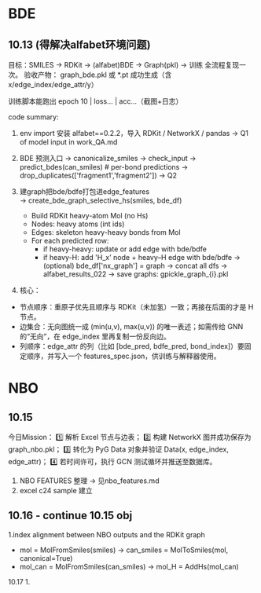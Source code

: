 # BDE
## 10.13 (得解决alfabet环境问题)
目标：SMILES → RDKit → (alfabet)BDE → Graph(pkl) → 训练 全流程复现一次。
验收产物：
graph_bde.pkl 或 *.pt 成功生成（含 x/edge_index/edge_attr/y）

训练脚本能跑出 epoch 10 | loss... | acc...（截图+日志）

code summary:
1. env import
安装 alfabet==0.2.2，导入 RDKit / NetworkX / pandas
-> Q1 of model input in work_QA.md

2. BDE 预测入口
  → canonicalize_smiles → check_input
  → predict_bdes(can_smiles)  # per-bond predictions
      → drop_duplicates(['fragment1','fragment2'])
-> Q2 

3. 建graph把bde/bdfe打包进edge_features      
  → create_bde_graph_selective_hs(smiles, bde_df)
      - Build RDKit heavy-atom Mol (no Hs)
      - Nodes: heavy atoms (int ids)
      - Edges: skeleton heavy-heavy bonds from Mol
      - For each predicted row:
          * if heavy-heavy: update or add edge with bde/bdfe
          * if heavy-H: add 'H_x' node + heavy–H edge with bde/bdfe
  → (optional) bde_df['nx_graph'] = graph
→ concat all dfs → alfabet_results_022
→ save graphs: gpickle_graph_{i}.pkl

4. 核心：
- 节点顺序：重原子优先且顺序与 RDKit（未加氢）一致；再接在后面的才是 H 节点。
- 边集合：无向图统一成 (min(u,v), max(u,v)) 的唯一表述；如需传给 GNN 的“无向”，在 edge_index 里再复制一份反向边。
- 列顺序：edge_attr 的列（比如 [bde_pred, bdfe_pred, bond_index]）要固定顺序，并写入一个 features_spec.json，供训练与解释器使用。

# NBO
## 10.15
今日Mission：
1️⃣ 解析 Excel 节点与边表；
2️⃣ 构建 NetworkX 图并成功保存为 graph_nbo.pkl；
3️⃣ 转化为 PyG Data 对象并验证 Data(x, edge_index, edge_attr)；
4️⃣ 若时间许可，执行 GCN 测试循环并推送至数据库。

1. NBO FEATURES 整理
-> 见nbo_features.md
2. excel c24 sample 建立

## 10.16 - continue 10.15 obj
1.index alignment between NBO outputs and the RDKit graph
- mol = MolFromSmiles(smiles) → can_smiles = MolToSmiles(mol, canonical=True)
- mol_can = MolFromSmiles(can_smiles) → mol_H = AddHs(mol_can)

10.17 
1. 